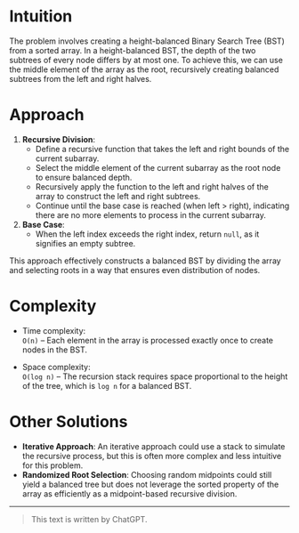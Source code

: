 # Intuition

The problem involves creating a height-balanced Binary Search Tree (BST) from a sorted array. In a height-balanced BST, the depth of the two subtrees of every node differs by at most one. To achieve this, we can use the middle element of the array as the root, recursively creating balanced subtrees from the left and right halves.

# Approach

1. **Recursive Division**:
   - Define a recursive function that takes the left and right bounds of the current subarray.
   - Select the middle element of the current subarray as the root node to ensure balanced depth.
   - Recursively apply the function to the left and right halves of the array to construct the left and right subtrees.
   - Continue until the base case is reached (when left > right), indicating there are no more elements to process in the current subarray.
2. **Base Case**:
   - When the left index exceeds the right index, return `null`, as it signifies an empty subtree.

This approach effectively constructs a balanced BST by dividing the array and selecting roots in a way that ensures even distribution of nodes.

# Complexity

- Time complexity:  
  `O(n)` – Each element in the array is processed exactly once to create nodes in the BST.

- Space complexity:  
  `O(log n)` – The recursion stack requires space proportional to the height of the tree, which is `log n` for a balanced BST.

# Other Solutions

- **Iterative Approach**: An iterative approach could use a stack to simulate the recursive process, but this is often more complex and less intuitive for this problem.
- **Randomized Root Selection**: Choosing random midpoints could still yield a balanced tree but does not leverage the sorted property of the array as efficiently as a midpoint-based recursive division.

---

> This text is written by ChatGPT.
